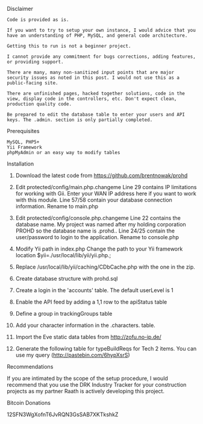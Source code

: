 Disclaimer

	Code is provided as is.

	If you want to try to setup your own instance, I would advice that you have an understanding of PHP, MySQL, and general code architecture. 

	Getting this to run is not a beginner project.

	I cannot provide any commitment for bugs corrections, adding features, or providing support.

	There are many, many non-sanitized input points that are major security issues as noted in this post. I would not use this as a public-facing site.

	There are unfinished pages, hacked together solutions, code in the view, display code in the controllers, etc. Don't expect clean, production quality code.

	Be prepared to edit the database table to enter your users and API keys. The .admin. section is only partially completed.

Prerequisites

    MySQL, PHP5+
    Yii Framework
    phpMyAdmin or an easy way to modify tables

Installation

1. Download the latest code from https://github.com/brentnowak/prohd

2. Edit protected/config/main.php.changeme
        Line 29 contains IP limitations for working with Gii. Enter your WAN IP address here if you want to work with this module.
        Line 57/58 contain your database connection information.
        Rename to main.php

3. Edit protected/config/console.php.changeme
        Line 22 contains the database name. My project was named after my holding corporation PROHD so the database name is .prohd..
        Line 24/25 contain the user/password to login to the application.
        Rename to console.php

4. Modify Yii path in index.php
        Change the path to your Yii framework location $yii=./usr/local/lib/yii/yii.php.;

5. Replace /usr/local/lib/yii/caching/CDbCache.php with the one in the zip.

6. Create database structure with prohd.sql

7. Create a login in the 'accounts' table. The default userLevel is 1

8. Enable the API feed by adding a 1,1 row to the apiStatus table

9. Define a group in trackingGroups table

10. Add your character information in the .characters.  table.

11. Import the Eve static data tables from http://zofu.no-ip.de/

12. Generate the following table for typeBuildReqs for Tech 2 items. You can use my query (http://pastebin.com/6hypXsrS)

Recommendations

If you are intimated by the scope of the setup procedure, I would recommend that you use the DRK Industry Tracker for your construction projects as my partner Raath is actively developing this project.

Bitcoin Donations

12SFN3WgXofnT6JvRQN3GsSAB7XKTkshkZ